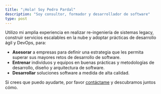 ```yaml
---
title: "¡Hola! Soy Pedro Pardal"
description: "Soy consultor, formador y desarrollador de software"
type: post
---
```

Utilizo mi amplia experiencia en realizar re-ingeniería de sistemas legacy, construir servicios escalables en la nube y adoptar prácticas de desarrollo ágil y DevOps, para:

- **Asesorar** a empresas para definir una estrategia que les permita superar sus mayores retos de desarrollo de software.
- **Entrenar** indivíduos y equipos en buenas prácticas y metodologías de desarrollo, diseño y arquitectura de software.
- **Desarrollar** soluciones software a medida de alta calidad.

Si crees que puedo ayudarte, por favor [contáctame](/contacto) y descubramos juntos cómo.